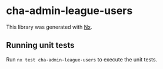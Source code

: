 # cha-admin-league-users

This library was generated with [Nx](https://nx.dev).

## Running unit tests

Run `nx test cha-admin-league-users` to execute the unit tests.
